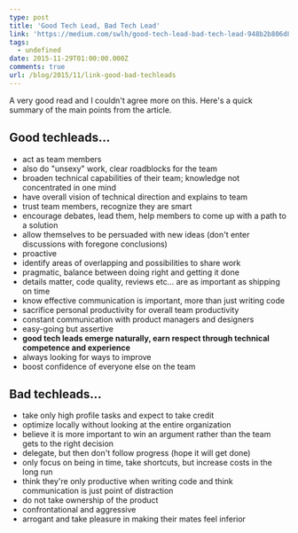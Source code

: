 ```yaml
---
type: post
title: 'Good Tech Lead, Bad Tech Lead'
link: 'https://medium.com/swlh/good-tech-lead-bad-tech-lead-948b2b806d86#.esc59a3oa'
tags:
  - undefined
date: 2015-11-29T01:00:00.000Z
comments: true
url: /blog/2015/11/link-good-bad-techleads
---
```

A very good read and I couldn't agree more on this. Here's a quick summary of the main points from the article.

## Good techleads...

- act as team members
- also do "unsexy" work, clear roadblocks for the team
- broaden technical capabilities of their team; knowledge not concentrated in one mind
- have overall vision of technical direction and explains to team
- trust team members, recognize they are smart
- encourage debates, lead them, help members to come up with a path to a solution
- allow themselves to be persuaded with new ideas (don't enter discussions with foregone conclusions)
- proactive
- identify areas of overlapping and possibilities to share work
- pragmatic, balance between doing right and getting it done
- details matter, code quality, reviews etc... are as important as shipping on time
- know effective communication is important, more than just writing code
- sacrifice personal productivity for overall team productivity
- constant communication with product managers and designers
- easy-going but assertive
- **good tech leads emerge naturally, earn respect through technical competence and experience**
- always looking for ways to improve
- boost confidence of everyone else on the team

## Bad techleads...

- take only high profile tasks and expect to take credit
- optimize locally without looking at the entire organization
- believe it is more important to win an argument rather than the team gets to the right decision
- delegate, but then don't follow progress (hope it will get done)
- only focus on being in time, take shortcuts, but increase costs in the long run
- think they're only productive when writing code and think communication is just point of distraction
- do not take ownership of the product
- confrontational and aggressive
- arrogant and take pleasure in making their mates feel inferior
